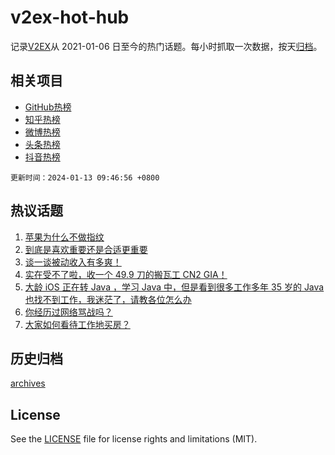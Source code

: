# v2ex-hot-hub

 记录[V2EX](https://www.v2ex.com/)从 2021-01-06 日至今的热门话题。每小时抓取一次数据，按天[归档](archives)。
 
 ## 相关项目

- [GitHub热榜](https://github.com/snaildev/github-hot-hub)
- [知乎热榜](https://github.com/snaildev/zhihu-hot-hub)
- [微博热榜](https://github.com/snaildev/weibo-hot-hub)
- [头条热榜](https://github.com/snaildev/toutiao-hot-hub)
- [抖音热榜](https://github.com/snaildev/douyin-hot-hub)


 `更新时间：2024-01-13 09:46:56 +0800`

## 热议话题

1. [苹果为什么不做指纹](https://www.v2ex.com/t/1008120)
1. [到底是喜欢重要还是合适更重要](https://www.v2ex.com/t/1008036)
1. [谈一谈被动收入有多爽！](https://www.v2ex.com/t/1008030)
1. [实在受不了啦，收一个 49.9 刀的搬瓦工 CN2 GIA！](https://www.v2ex.com/t/1008025)
1. [大龄 iOS 正在转 Java ，学习 Java 中，但是看到很多工作多年 35 岁的 Java 也找不到工作，我迷茫了，请教各位怎么办](https://www.v2ex.com/t/1008022)
1. [你经历过网络骂战吗？](https://www.v2ex.com/t/1008082)
1. [大家如何看待工作地买房？](https://www.v2ex.com/t/1008099)

## 历史归档

[archives](archives)

## License

See the [LICENSE](LICENSE) file for license rights and limitations (MIT).

